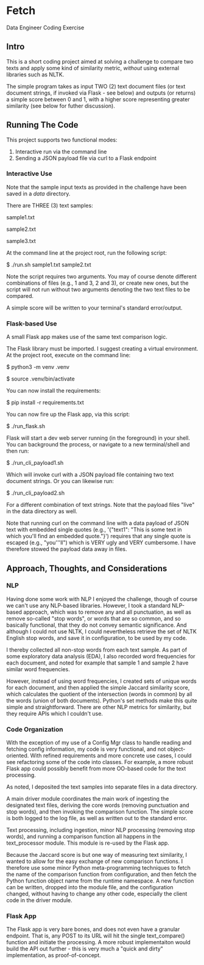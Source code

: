 # Fetch
Data Engineer Coding Exercise

## Intro
This is a short coding project aimed at solving a challenge to compare
two texts and apply some kind of similarity metric, *without* using 
external libraries such as NLTK.

The simple program takes as input TWO (2) text document files (or text document
strings, if invoked via Flask - see below) and outputs (or returns) a simple
score between 0 and 1, with a higher score representing greater similarity
(see below for futher discussion).

## Running The Code
This project supports two functional modes:
1) Interactive run via the command line
2) Sending a JSON payload file via curl to a Flask endpoint

### Interactive Use
Note that the sample input texts as provided in the challenge have been 
saved in a *data* directory.

There are THREE (3) text samples:

sample1.txt

sample2.txt

sample3.txt

At the command line at the project root, run the following script:

$ ./run.sh sample1.txt sample2.txt

Note the script requires two arguments. You may of course denote different 
combinations of files (e.g., 1 and 3, 2 and 3), or create new ones, but the 
script will not run without two arguments denoting the two text files
to be compared.

A simple score will be written to your terminal's standard error/output.

### Flask-based Use
A small Flask app makes use of the same text comparison logic.

The Flask library must be imported. I suggest creating a virtual environment.
At the project root, execute on the command line:

$ python3 -m venv .venv

$ source .venv/bin/activate

You can now install the requirements:

$ pip install -r requirements.txt

You can now fire up the Flask app, via this script:

$ ./run_flask.sh

Flask will start a dev web server running (in the foreground) in your shell.
You can background the process, or navigate to a new terminal/shell and then run:

$ ./run_cli_payload1.sh

Which will invoke curl with a JSON payload file containing two text document strings.
Or you can likewise run:

$ ./run_cli_payload2.sh

For a different combination of text strings.  Note that the payload files "live" in
the data directory as well.

Note that running curl on the command line with a data payload of JSON text with 
embedded single quotes (e.g., '{"text1": "This is some text in which you'll find 
an embedded quote."}') requires that any single quote is escaped (e.g., "you'\''ll")
which is VERY ugly and VERY cumbersome. I have therefore stowed the payload data
away in files.

## Approach, Thoughts, and Considerations

### NLP
Having done some work with NLP I enjoyed the challenge, though of course we 
can't use any NLP-based libraries.  However, I took a standard NLP-based 
approach, which was to remove any and all punctuation, as well as remove 
so-called "stop words", or words that are so common, and so basically functional,
that they do not convey semantic significance. And although I could not use
NLTK, I could nevertheless retrieve the set of NLTK English stop words, and 
save it in configuration, to be used by my code.

I thereby collected all non-stop words from each text sample. As part of
some exploratory data analysis (EDA), I also recorded word frequencies
for each document, and noted for example that sample 1 and sample 2
have similar word frequencies.

However, instead of using word frequencies, I created sets of unique
words for each document, and then applied the simple Jaccard similarity score, 
which calculates the quotient of the intersection (words in common) by all
the words (union of both documents). Python's set methods make this quite 
simple and straightforward.  There are other NLP metrics for similarity, but
they require APIs which I couldn't use.

### Code Organization
With the exception of my use of a Config Mgr class to handle reading and
fetching config information, my code is very functional, and not object-oriented. 
With refined requirements and more concrete use cases, I could see
refactoring some of the code into classes.  For example, a more robust Flask
app could possibly benefit from more OO-based code for the text processing.

As noted, I deposited the text samples into separate files in a data directory.

A main driver module coordinates the main work of ingesting the designated
text files, deriving the core words (removing punctuation and stop words), 
and then invoking the comparison function.  The simple score is both
logged to the log file, as well as written out to the standard error.

Text processing, including ingestion, minor NLP processing (removing stop words),
and running a comparison function all happens in the text_processor module. 
This module is re-used by the Flask app.

Because the Jaccard score is but one way of measuring text similarity, I wanted
to allow for the easy exchange of new comparison functions. I therefore use some
minor Python meta-programming techniques to fetch the name of the comparison function 
from configuration, and then fetch the Python function object name from the runtime
namespace.  A new function can be written, dropped into the module file, and
the configuration changed, without having to change any other code, especially 
the client code in the driver module.

### Flask App
The Flask app is very bare bones, and does not even have a granular endpoint.
That is, any POST to its URL will hit the single text_compare() function and
initiate the processing. A more robust implementaiton would build the API out
further - this is very much a "quick and dirty" implementation, as proof-of-concept.







